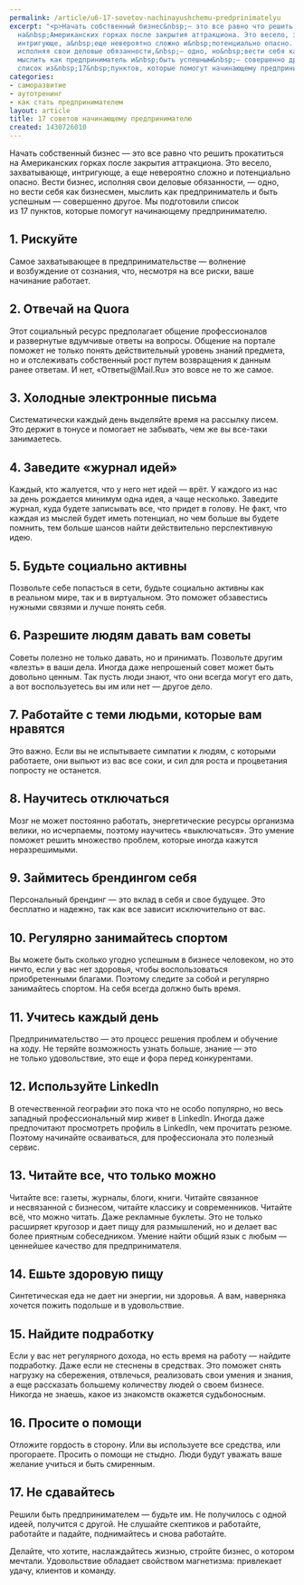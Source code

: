 ```yaml
---
permalink: /article/u6-17-sovetov-nachinayushchemu-predprinimatelyu
excerpt: "<p>Начать собственный бизнес&nbsp;— это все равно что решить прокатиться
  на&nbsp;Американских горках после закрытия аттракциона. Это весело, захватывающе,
  интригующе, а&nbsp;еще невероятно сложно и&nbsp;потенциально опасно. Вести бизнес,
  исполняя свои деловые обязанности,&nbsp;— одно, но&nbsp;вести себя как бизнесмен,
  мыслить как предприниматель и&nbsp;быть успешным&nbsp;— совершенно другое. Мы&nbsp;подготовили
  список из&nbsp;17&nbsp;пунктов, которые помогут начинающему предпринимателю.</p>"
categories:
- саморазвитие
- аутотренинг
- как стать предпринимателем
layout: article
title: 17 советов начинающему предпринимателю
created: 1430726010
---
```

<p>Начать собственный бизнес&nbsp;— это все равно что решить прокатиться на&nbsp;Американских горках после закрытия аттракциона. Это весело, захватывающе, интригующе, а&nbsp;еще невероятно сложно и&nbsp;потенциально опасно. Вести бизнес, исполняя свои деловые обязанности,&nbsp;— одно, но&nbsp;вести себя как бизнесмен, мыслить как предприниматель и&nbsp;быть успешным&nbsp;— совершенно другое. Мы&nbsp;подготовили список из&nbsp;17&nbsp;пунктов, которые помогут начинающему предпринимателю.</p>
<h2>1. Рискуйте</h2>
<p>Самое захватывающее в&nbsp;предпринимательстве&nbsp;— волнение и&nbsp;возбуждение от&nbsp;сознания, что, несмотря на&nbsp;все риски, ваше начинание работает.</p>
<h2>2. Отвечай на&nbsp;Quora</h2>
<p>Этот социальный ресурс предполагает общение профессионалов и&nbsp;развернутые вдумчивые ответы на&nbsp;вопросы. Общение на&nbsp;портале поможет не&nbsp;только понять действительный уровень знаний предмета, но&nbsp;и&nbsp;отслеживать собственный рост путем возвращения к&nbsp;данным ранее ответам. И&nbsp;нет, «Ответы@Mail.Ru» это вовсе не&nbsp;то&nbsp;же самое.</p>
<h2>3. Холодные электронные письма</h2>
<p>Систематически каждый день выделяйте время на&nbsp;рассылку писем. Это держит в&nbsp;тонусе и&nbsp;помогает не&nbsp;забывать, чем&nbsp;же вы&nbsp;все-таки занимаетесь.</p>
<h2>4. Заведите «журнал идей»</h2>
<p>Каждый, кто жалуется, что у&nbsp;него нет идей&nbsp;— врёт. У&nbsp;каждого из&nbsp;нас за&nbsp;день рождается минимум одна идея, а&nbsp;чаще несколько. Заведите журнал, куда будете записывать все, что придет в&nbsp;голову. Не&nbsp;факт, что каждая из&nbsp;мыслей будет иметь потенциал, но&nbsp;чем больше вы&nbsp;будете помнить, тем больше шансов найти действительно перспективную идею.</p>
<h2>5. Будьте социально активны</h2>
<p>Позвольте себе попасться в&nbsp;сети, будьте социально активны как в&nbsp;реальном мире, так и&nbsp;в&nbsp;виртуальном. Это поможет обзавестись нужными связями и&nbsp;лучше понять себя.</p>
<h2>6. Разрешите людям давать вам советы</h2>
<p>Советы полезно не&nbsp;только давать, но&nbsp;и&nbsp;принимать. Позвольте другим «влезть» в&nbsp;ваши дела. Иногда даже непрошеный совет может быть довольно ценным. Так пусть люди знают, что они всегда могут его дать, а&nbsp;вот воспользуетесь вы&nbsp;им&nbsp;или нет&nbsp;— другое дело.</p>
<h2>7. Работайте с&nbsp;теми людьми, которые вам нравятся</h2>
<p>Это важно. Если вы&nbsp;не&nbsp;испытываете симпатии к&nbsp;людям, с&nbsp;которыми работаете, они выпьют из&nbsp;вас все соки, и&nbsp;сил для роста и&nbsp;процветания попросту не&nbsp;останется.</p>
<h2>8. Научитесь отключаться</h2>
<p>Мозг не&nbsp;может постоянно работать, энергетические ресурсы организма велики, но&nbsp;исчерпаемы, поэтому научитесь «выключаться». Это умение поможет решить множество проблем, которые иногда кажутся неразрешимыми.</p>
<h2>9. Займитесь брендингом себя</h2>
<p>Персональный брендинг&nbsp;— это вклад в&nbsp;себя и&nbsp;свое будущее. Это бесплатно и&nbsp;надежно, так как все зависит исключительно от&nbsp;вас.</p>
<h2>10. Регулярно занимайтесь спортом</h2>
<p>Вы&nbsp;можете быть сколько угодно успешным в&nbsp;бизнесе человеком, но&nbsp;это ничто, если у&nbsp;вас нет здоровья, чтобы воспользоваться приобретенными благами. Поэтому следите за&nbsp;собой и&nbsp;регулярно занимайтесь спортом. На&nbsp;себя всегда должно быть время. </p>
<h2>11. Учитесь каждый день</h2>
<p>Предпринимательство&nbsp;— это процесс решения проблем и&nbsp;обучение на&nbsp;ходу. Не&nbsp;теряйте возможность узнать больше, знание&nbsp;— это не&nbsp;только удовольствие, это еще и&nbsp;фора перед конкурентами. </p>
<h2>12. Используйте LinkedIn</h2>
<p>В&nbsp;отечественной географии это пока что не&nbsp;особо популярно, но&nbsp;весь западный профессиональный мир живет в&nbsp;LinkedIn. Иногда даже предпочитают просмотреть профиль в&nbsp;LinkedIn, чем прочитать резюме. Поэтому начинайте осваиваться, для профессионала это полезный сервис.</p>
<h2>13. Читайте все, что только можно</h2>
<p>Читайте все: газеты, журналы, блоги, книги. Читайте связанное и&nbsp;несвязанной с&nbsp;бизнесом, читайте классику и&nbsp;современников. Читайте всё, что можно читать. Даже рекламные буклеты. Это не&nbsp;только расширяет кругозор и&nbsp;дает пищу для размышлений, но&nbsp;и&nbsp;делает вас более приятным собеседником. Умение найти общий язык с&nbsp;любым&nbsp;— ценнейшее качество для предпринимателя.</p>
<h2>14. Ешьте здоровую пищу</h2>
<p>Синтетическая еда не&nbsp;дает ни&nbsp;энергии, ни&nbsp;здоровья. А&nbsp;вам, наверняка хочется пожить подольше и&nbsp;в&nbsp;удовольствие.</p>
<h2>15. Найдите подработку</h2>
<p>Если у&nbsp;вас нет регулярного дохода, но&nbsp;есть время на&nbsp;работу&nbsp;— найдите подработку. Даже если не&nbsp;стеснены в&nbsp;средствах. Это поможет снять нагрузку на&nbsp;сбережения, отвлечься, реализовать свои умения и&nbsp;знания, а&nbsp;еще рассказать большему количеству людей о&nbsp;своем бизнесе. Никогда не&nbsp;знаешь, какое из&nbsp;знакомств окажется судьбоносным.</p>
<h2>16. Просите о&nbsp;помощи</h2>
<p>Отложите гордость в&nbsp;сторону. Или вы&nbsp;используете все средства, или прогораете. Просить о&nbsp;помощи не&nbsp;стыдно. Люди будут уважать ваше желание учиться и&nbsp;быть смиренным.</p>
<h2>17. Не&nbsp;сдавайтесь</h2>
<p>Решили быть предпринимателем&nbsp;— будьте&nbsp;им. Не&nbsp;получилось с&nbsp;одной идеей, получится с&nbsp;другой. Не&nbsp;слушайте скептиков и&nbsp;работайте, работайте и&nbsp;падайте, поднимайтесь и&nbsp;снова работайте.</p>
<p>Делайте, что хотите, наслаждайтесь жизнью, стройте бизнес, о&nbsp;котором мечтали. Удовольствие обладает свойством магнетизма: привлекает удачу, клиентов и&nbsp;команду. </p>
